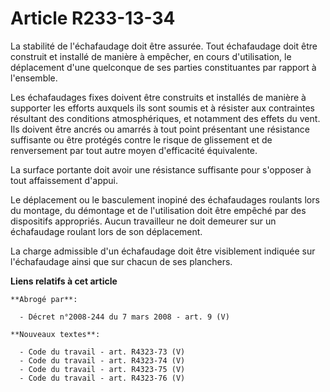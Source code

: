 # Article R233-13-34

La stabilité de l'échafaudage doit être assurée. Tout échafaudage doit être construit et installé de manière à empêcher, en
cours d'utilisation, le déplacement d'une quelconque de ses parties constituantes par rapport à l'ensemble.

Les échafaudages fixes doivent être construits et installés de manière à supporter les efforts auxquels ils sont soumis et à
résister aux contraintes résultant des conditions atmosphériques, et notamment des effets du vent. Ils doivent être ancrés ou
amarrés à tout point présentant une résistance suffisante ou être protégés contre le risque de glissement et de renversement
par tout autre moyen d'efficacité équivalente.

La surface portante doit avoir une résistance suffisante pour s'opposer à tout affaissement d'appui.

Le déplacement ou le basculement inopiné des échafaudages roulants lors du montage, du démontage et de l'utilisation doit
être empêché par des dispositifs appropriés. Aucun travailleur ne doit demeurer sur un échafaudage roulant lors de son
déplacement.

La charge admissible d'un échafaudage doit être visiblement indiquée sur l'échafaudage ainsi que sur chacun de ses planchers.

**Liens relatifs à cet article**

	**Abrogé par**:

	  - Décret n°2008-244 du 7 mars 2008 - art. 9 (V)

	**Nouveaux textes**:

	  - Code du travail - art. R4323-73 (V)
	  - Code du travail - art. R4323-74 (V)
	  - Code du travail - art. R4323-75 (V)
	  - Code du travail - art. R4323-76 (V)
